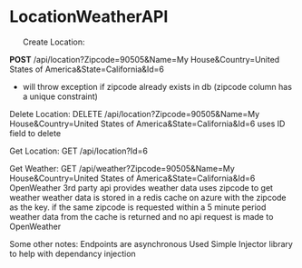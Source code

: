 # LocationWeatherAPI


<ul>Create Location:</ul>

<b>POST</b> /api/location?Zipcode=90505&Name=My House&Country=United States of America&State=California&Id=6

<ul>
  <li>
will throw exception if zipcode already exists in db (zipcode column has a unique constraint)</li>
</ul>

Delete Location:
DELETE /api/location?Zipcode=90505&Name=My House&Country=United States of America&State=California&Id=6
uses ID field to delete

Get Location:
GET /api/location?Id=6

Get Weather:
GET /api/weather?Zipcode=90505&Name=My House&Country=United States of America&State=California&Id=6
OpenWeather 3rd party api provides weather data
uses zipcode to get weather
weather data is stored in a redis cache on azure with the zipcode as the key. 
if the same zipcode is requested within a 5 minute period weather data from the cache is returned and no api request is made to OpenWeather

Some other notes:
Endpoints are asynchronous
Used Simple Injector library to help with dependancy injection



